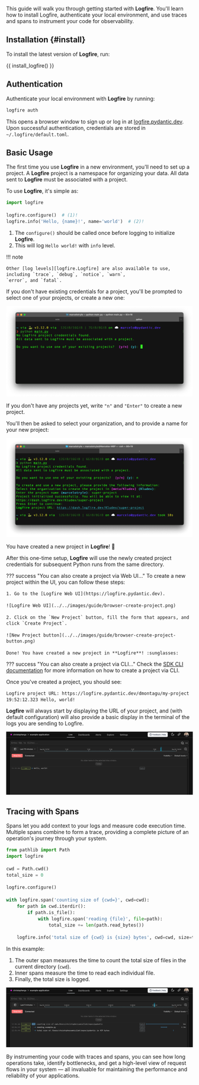 This guide will walk you through getting started with **Logfire**.
You'll learn how to install Logfire, authenticate your local environment,
and use traces and spans to instrument your code for observability.

## Installation {#install}

To install the latest version of **Logfire**, run:

{{ install_logfire() }}

## Authentication

Authenticate your local environment with **Logfire** by running:

```bash
logfire auth
```

This opens a browser window to sign up or log in at [logfire.pydantic.dev](https://logfire.pydantic.dev).
Upon successful authentication, credentials are stored in `~/.logfire/default.toml`.

## Basic Usage

The first time you use **Logfire** in a new environment, you'll need to set up a project.
A **Logfire** project is a namespace for organizing your data. All data sent to **Logfire** must be associated with a project.

To use **Logfire**, it's simple as:

```py
import logfire

logfire.configure()  # (1)!
logfire.info('Hello, {name}!', name='world')  # (2)!
```

1. The `configure()` should be called once before logging to initialize **Logfire**.
2. This will log `Hello world!` with `info` level.

!!! note

    Other [log levels][logfire.Logfire] are also available to use, including `trace`, `debug`, `notice`, `warn`,
    `error`, and `fatal`.

If you don't have existing credentials for a project, you'll be prompted to select one of your projects, or create a new one:

![Terminal with prompt to create a project](../../images/guide//terminal-create-project.png)

If you don't have any projects yet, write `"n"` and `"Enter"` to create a new project.

You'll then be asked to select your organization, and to provide a name for your new project:

![Terminal with prompt to create a project](../../images/guide/terminal-create-project-full.png)

You have created a new project in **Logfire**! :partying_face:

After this one-time setup, **Logfire** will use the newly created project credentials for subsequent Python runs from the
same directory.

??? success "You can also create a project via Web UI..."
    To create a new project within the UI, you can follow these steps:

    1. Go to the [Logfire Web UI](https://logfire.pydantic.dev).

    ![Logfire Web UI](../../images/guide/browser-create-project.png)

    2. Click on the `New Project` button, fill the form that appears, and click `Create Project`.

    ![New Project button](../../images/guide/browser-create-project-button.png)

    Done! You have created a new project in **Logfire**! :sunglasses:

??? success "You can also create a project via CLI..."
    Check the [SDK CLI documentation](../../reference/cli.md#create-projects-new) for more information on how to create a project via CLI.

Once you've created a project, you should see:

```bash
Logfire project URL: https://logfire.pydantic.dev/dmontagu/my-project
19:52:12.323 Hello, world!
```

**Logfire** will always start by displaying the URL of your project, and (with default configuration) will also provide a
basic display in the terminal of the logs you are sending to Logfire.

![Hello world screenshot](../../images/logfire-screenshot-first-steps-hello-world.png)

## Tracing with Spans

Spans let you add context to your logs and measure code execution time. Multiple spans combine to form a trace,
providing a complete picture of an operation's journey through your system.

```py
from pathlib import Path
import logfire

cwd = Path.cwd()
total_size = 0

logfire.configure()

with logfire.span('counting size of {cwd=}', cwd=cwd):
    for path in cwd.iterdir():
        if path.is_file():
            with logfire.span('reading {file}', file=path):
                total_size += len(path.read_bytes())

    logfire.info('total size of {cwd} is {size} bytes', cwd=cwd, size=total_size)
```

In this example:

1. The outer span measures the time to count the total size of files in the current directory (`cwd`).
2. Inner spans measure the time to read each individual file.
3. Finally, the total size is logged.

![Counting size of loaded files screenshot](../../images/logfire-screenshot-first-steps-load-files.png)

By instrumenting your code with traces and spans, you can see how long operations take, identify bottlenecks,
and get a high-level view of request flows in your system — all invaluable for maintaining the performance and
reliability of your applications.

[conda]: https://conda.io/projects/conda/en/latest/user-guide/install/index.html
